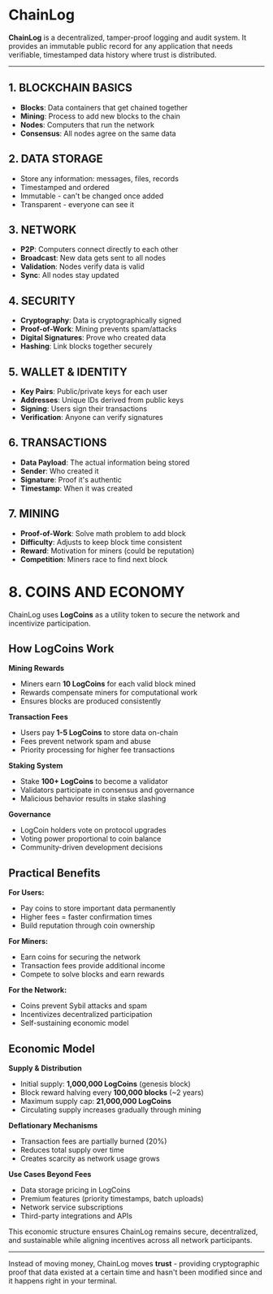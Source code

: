 # ChainLog

**ChainLog** is a decentralized, tamper-proof logging and audit system. It provides an immutable public record for any application that needs verifiable, timestamped data history where trust is distributed.

---

## 1. BLOCKCHAIN BASICS

- **Blocks**: Data containers that get chained together
- **Mining**: Process to add new blocks to the chain  
- **Nodes**: Computers that run the network
- **Consensus**: All nodes agree on the same data

## 2. DATA STORAGE

- Store any information: messages, files, records
- Timestamped and ordered
- Immutable - can't be changed once added
- Transparent - everyone can see it

## 3. NETWORK

- **P2P**: Computers connect directly to each other
- **Broadcast**: New data gets sent to all nodes
- **Validation**: Nodes verify data is valid  
- **Sync**: All nodes stay updated

## 4. SECURITY

- **Cryptography**: Data is cryptographically signed
- **Proof-of-Work**: Mining prevents spam/attacks
- **Digital Signatures**: Prove who created data
- **Hashing**: Link blocks together securely

## 5. WALLET & IDENTITY

- **Key Pairs**: Public/private keys for each user
- **Addresses**: Unique IDs derived from public keys
- **Signing**: Users sign their transactions
- **Verification**: Anyone can verify signatures

## 6. TRANSACTIONS

- **Data Payload**: The actual information being stored
- **Sender**: Who created it
- **Signature**: Proof it's authentic
- **Timestamp**: When it was created

## 7. MINING

- **Proof-of-Work**: Solve math problem to add block
- **Difficulty**: Adjusts to keep block time consistent
- **Reward**: Motivation for miners (could be reputation)
- **Competition**: Miners race to find next block

# 8. COINS AND ECONOMY

ChainLog uses **LogCoins** as a utility token to secure the network and incentivize participation.

## How LogCoins Work

**Mining Rewards**
* Miners earn **10 LogCoins** for each valid block mined
* Rewards compensate miners for computational work
* Ensures blocks are produced consistently

**Transaction Fees**
* Users pay **1-5 LogCoins** to store data on-chain
* Fees prevent network spam and abuse
* Priority processing for higher fee transactions

**Staking System**
* Stake **100+ LogCoins** to become a validator
* Validators participate in consensus and governance
* Malicious behavior results in stake slashing

**Governance**
* LogCoin holders vote on protocol upgrades
* Voting power proportional to coin balance
* Community-driven development decisions

## Practical Benefits

**For Users:**
* Pay coins to store important data permanently
* Higher fees = faster confirmation times
* Build reputation through coin ownership

**For Miners:**
* Earn coins for securing the network
* Transaction fees provide additional income
* Compete to solve blocks and earn rewards

**For the Network:**
* Coins prevent Sybil attacks and spam
* Incentivizes decentralized participation
* Self-sustaining economic model

## Economic Model

**Supply & Distribution**
* Initial supply: **1,000,000 LogCoins** (genesis block)
* Block reward halving every **100,000 blocks** (~2 years)
* Maximum supply cap: **21,000,000 LogCoins**
* Circulating supply increases gradually through mining

**Deflationary Mechanisms**
* Transaction fees are partially burned (20%)
* Reduces total supply over time
* Creates scarcity as network usage grows

**Use Cases Beyond Fees**
* Data storage pricing in LogCoins
* Premium features (priority timestamps, batch uploads)
* Network service subscriptions
* Third-party integrations and APIs

This economic structure ensures ChainLog remains secure, decentralized, and sustainable while aligning incentives across all network participants.

---

Instead of moving money, ChainLog moves **trust** - providing cryptographic proof that data existed at a certain time and hasn't been modified since and it happens right in your terminal.
